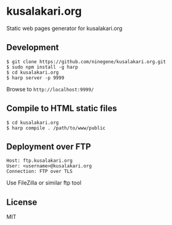 # kusalakari.org

Static web pages generator for kusalakari.org

## Development

````
$ git clone https://github.com/ninegene/kusalakari.org.git
$ sudo npm install -g harp
$ cd kusalakari.org
$ harp server -p 9999
````
Browse to `http://localhost:9999/`

## Compile to HTML static files

```
$ cd kusalakari.org
$ harp compile . /path/to/www/public
```

## Deployment over FTP

```
Host: ftp.kusalakari.org
User: <username>@kusalakari.org
Connection: FTP over TLS
```

Use FileZilla or similar ftp tool

## License

MIT
